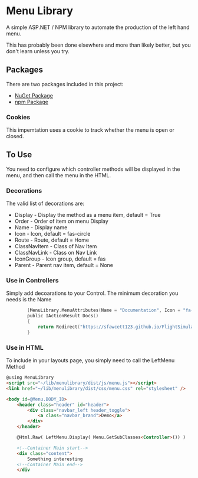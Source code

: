 # Menu Library

A simple ASP.NET / NPM library to automate the production of the left hand menu. 

This has probably been done elsewhere and more than likely better, but you don't learn unless you try.

## Packages
There are two packages included in this project:
- [NuGet Package](https://www.nuget.org/packages/MenuLibrary/)
- [npm Package](https://www.npmjs.com/package/@sfawcett191/menulibrary)

### Cookies
This impemtation uses a cookie to track whether the menu is open or closed.

## To Use
You need to configure which controller methods will be displayed in the menu, and then call the menu in the HTML.

### Decorations
The valid list of decorations are:

-   Display - Display the method as a menu item, default = True 
-   Order - Order of item on menu Display
-   Name  - Display name
-   Icon  - Icon, default = fas-circle 
-   Route - Route, default = Home
-   ClassNavItem  - Class of Nav Item
-   ClassNavLink  - Class on Nav Link
-   IconGroup  - Icon group, default = fas
-   Parent - Parent nav item, default = None
 
### Use in Controllers
Simply add decoarations to your Control. The minimum decoration you needs is the Name

```C
        [MenuLibrary.MenuAttributes(Name = "Documentation", Icon = "fa-book" , Order = 50 )]
        public IActionResult Docs()
        {
            return Redirect("https://sfawcett123.github.io/FlightSimulator/");
        }
```

### Use in HTML
To include in your layouts page, you simply need to call the LeftMenu Method

```html
@using MenuLibrary
<script src="~/lib/menulibrary/dist/js/menu.js"></script>
<link href="~/lib/menulibrary/dist/css/menu.css" rel="stylesheet" />

<body id=@Menu.BODY_ID>
    <header class="header" id="header">
        <div class="navbar_left header_toggle">
            <a class="navbar_brand">Demo</a>
        </div>
    </header>

    @Html.Raw( LeftMenu.Display( Menu.GetSubClasses<Controller>()) )

    <!--Container Main start-->
    <div class="content">
        Something interesting
    <!--Container Main end-->
    </div
```